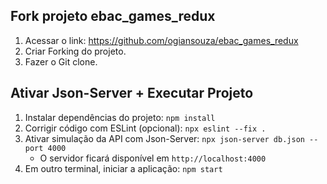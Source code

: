 ## Fork projeto ebac_games_redux
1. Acessar o link: https://github.com/ogiansouza/ebac_games_redux
2. Criar Forking do projeto.
3. Fazer o Git clone.

## Ativar Json-Server + Executar Projeto
1. Instalar dependências do projeto: ``npm install``
2. Corrigir código com ESLint (opcional): ``npx eslint --fix .``
3. Ativar simulação da API com Json-Server:  ``npx json-server db.json --port 4000``
    - O servidor ficará disponível em ``http://localhost:4000``
5. Em outro terminal, iniciar a aplicação: ``npm start``